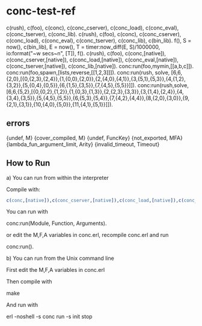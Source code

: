 conc-test-ref
=============

c(rush), c(foo), c(conc), c(conc_cserver), c(conc_load), c(conc_eval), c(conc_tserver), c(conc_lib).
c(rush), c(foo), c(conc), c(conc_cserver), c(conc_load), c(conc_eval), c(conc_tserver), c(conc_lib), c(bin_lib).
f(), S = now(), c(bin_lib), E = now(), T = timer:now_diff(E, S)/1000000, io:format("~w secs~n", [T]), f().
c(rush), c(foo), c(conc,[native]), c(conc_cserver,[native]), c(conc_load,[native]), c(conc_eval,[native]), c(conc_tserver,[native]), c(conc_lib,[native]).
conc:run(foo,mymin,[[a,b,c]]).
conc:run(foo,spawn,[lists,reverse,[[1,2,3]]]).
conc:run(rush, solve, [6,6,{2,0},[{0,{2,3},{2,4}},{1,{0,0},{2,0}},{2,{4,0},{4,1}},{3,{5,1},{5,3}},{4,{1,2},{3,2}},{5,{0,4},{0,5}},{6,{1,5},{3,5}},{7,{4,5},{5,5}}]]).
conc:run(rush,solve,[6,6,{5,2},[{0,{0,2},{1,2}},{1,{0,3},{1,3}},{2,{2,3},{3,3}},{3,{1,4},{2,4}},{4,{3,4},{3,5}},{5,{4,5},{5,5}},{6,{5,3},{5,4}},{7,{4,2},{4,4}},{8,{2,0},{3,0}},{9,{2,1},{3,1}},{10,{4,0},{5,0}},{11,{4,1},{5,1}}]]).

errors
------
{undef, M}
{cover_compiled, M}
{undef, FuncKey}
{not_exported, MFA}
{lambda_fun_argument_limit, Arity}
{invalid_timeout, Timeout}


How to Run
----------

a) You can run from within the interpreter

Compile with:
```erlang
c(conc,[native]),c(conc_cserver,[native]),c(conc_load,[native]),c(conc_eval,[native]),c(conc_tserver,[native]),c(conc_lib).
```

You can run with

conc:run(Module, Function, Arguments).

or edit the M,F,A variables in conc.erl, recompile conc.erl and run

conc:run().

b) You can run from the Unix command line

First edit the M,F,A variables in conc.erl

Then compile with

make

And run with

erl -noshell -s conc run -s init stop

